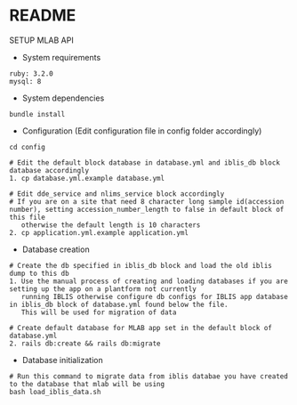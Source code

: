 # README
SETUP MLAB API
* System requirements  
```
ruby: 3.2.0
mysql: 8
```
* System dependencies
```
bundle install
```
* Configuration (Edit configuration file in config folder accordingly)
```
cd config  

# Edit the default block database in database.yml and iblis_db block database accordingly
1. cp database.yml.example database.yml  

# Edit dde_service and nlims_service block accordingly
# If you are on a site that need 8 character long sample id(accession number), setting accession_number_length to false in default block of this file  
   otherwise the default length is 10 characters
2. cp application.yml.example application.yml
```

* Database creation
```
# Create the db specified in iblis_db block and load the old iblis dump to this db
1. Use the manual process of creating and loading databases if you are setting up the app on a plantform not currently 
   running IBLIS otherwise configure db configs for IBLIS app database in iblis_db block of database.yml found below the file.  
   This will be used for migration of data 

# Create default database for MLAB app set in the default block of database.yml
2. rails db:create && rails db:migrate
```
* Database initialization
```
# Run this command to migrate data from iblis databae you have created to the database that mlab will be using
bash load_iblis_data.sh 
```
